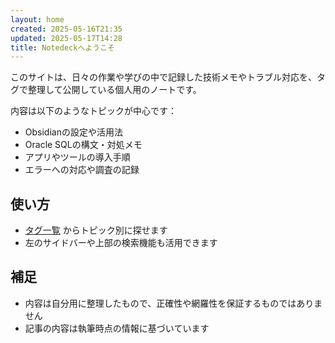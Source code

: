 ```yaml
---
layout: home
created: 2025-05-16T21:35
updated: 2025-05-17T14:28
title: Notedeckへようこそ
---
```


このサイトは、日々の作業や学びの中で記録した技術メモやトラブル対応を、タグで整理して公開している個人用のノートです。

内容は以下のようなトピックが中心です：

- Obsidianの設定や活用法
- Oracle SQLの構文・対処メモ
- アプリやツールの導入手順
- エラーへの対応や調査の記録

## 使い方

- [タグ一覧](/tags) からトピック別に探せます
- 左のサイドバーや上部の検索機能も活用できます

## 補足

- 内容は自分用に整理したもので、正確性や網羅性を保証するものではありません
- 記事の内容は執筆時点の情報に基づいています